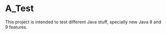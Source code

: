 # A_Test

This project is intended to test different Java stuff, specially new Java 8 and 9 features.
